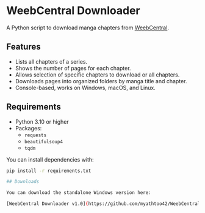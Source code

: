# WeebCentral Downloader

A Python script to download manga chapters from [WeebCentral](https://weebcentral.com).

## Features
- Lists all chapters of a series.
- Shows the number of pages for each chapter.
- Allows selection of specific chapters to download or all chapters.
- Downloads pages into organized folders by manga title and chapter.
- Console-based, works on Windows, macOS, and Linux.

## Requirements
- Python 3.10 or higher
- Packages:
  - `requests`
  - `beautifulsoup4`
  - `tqdm`

You can install dependencies with:

```bash
pip install -r requirements.txt

## Downloads

You can download the standalone Windows version here:

[WeebCentral Downloader v1.0](https://github.com/myathtoo42/WeebCentral-Downloader/releases/tag/v1.0)
